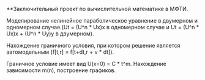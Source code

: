 **Заключительный проект по вычислительной математике в МФТИ. 

Моделирование нелинейное параболическое уравнение в двумерном и одномерном случае.(Ut = (U^n * Ux)x в одномерном случае и Ut = (U^n * Ux)x + (U^n * Uy)y в двумерном).

Нахождение граничного условия, при котором решение является автомодельным (f[t,r] =  f[t+dt,r + v * dt]).

Граничное условие имеет вид U(x=0) = C * t^m.
Нахождение зависимости m(n), построение графиков.
